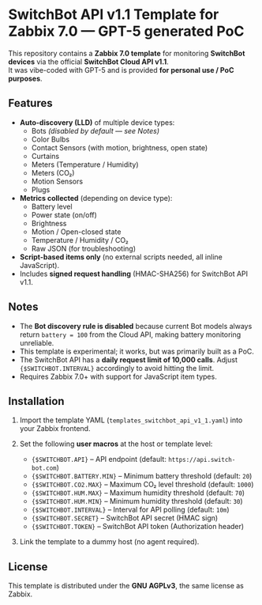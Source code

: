 # SwitchBot API v1.1 Template for Zabbix 7.0 — GPT-5 generated PoC

This repository contains a **Zabbix 7.0 template** for monitoring **SwitchBot devices** via the official **SwitchBot Cloud API v1.1**.  
It was vibe-coded with GPT-5 and is provided **for personal use / PoC purposes**.

## Features

- **Auto-discovery (LLD)** of multiple device types:
  - Bots *(disabled by default — see Notes)*  
  - Color Bulbs  
  - Contact Sensors (with motion, brightness, open state)  
  - Curtains  
  - Meters (Temperature / Humidity)  
  - Meters (CO₂)  
  - Motion Sensors  
  - Plugs 
- **Metrics collected** (depending on device type):
  - Battery level  
  - Power state (on/off)  
  - Brightness  
  - Motion / Open-closed state  
  - Temperature / Humidity / CO₂  
  - Raw JSON (for troubleshooting) 
- **Script-based items only** (no external scripts needed, all inline JavaScript).  
- Includes **signed request handling** (HMAC-SHA256) for SwitchBot API v1.1.  

## Notes

- The **Bot discovery rule is disabled** because current Bot models always return `battery = 100` from the Cloud API, making battery monitoring unreliable.  
- This template is experimental; it works, but was primarily built as a PoC.  
- The SwitchBot API has a **daily request limit of 10,000 calls**. Adjust `{$SWITCHBOT.INTERVAL}` accordingly to avoid hitting the limit.
- Requires Zabbix 7.0+ with support for JavaScript item types.  

## Installation

1. Import the template YAML (`templates_switchbot_api_v1_1.yaml`) into your Zabbix frontend.  
2. Set the following **user macros** at the host or template level:

   - `{$SWITCHBOT.API}` – API endpoint (default: `https://api.switch-bot.com`)  
   - `{$SWITCHBOT.BATTERY.MIN}` – Minimum battery threshold (default: `20`)  
   - `{$SWITCHBOT.CO2.MAX}` – Maximum CO₂ level threshold (default: `1000`)  
   - `{$SWITCHBOT.HUM.MAX}` – Maximum humidity threshold (default: `70`)  
   - `{$SWITCHBOT.HUM.MIN}` – Minimum humidity threshold (default: `30`)  
   - `{$SWITCHBOT.INTERVAL}` – Interval for API polling (default: `10m`)  
   - `{$SWITCHBOT.SECRET}` – SwitchBot API secret (HMAC sign)  
   - `{$SWITCHBOT.TOKEN}` – SwitchBot API token (Authorization header)  

3. Link the template to a dummy host (no agent required).  

## License

This template is distributed under the **GNU AGPLv3**, the same license as Zabbix.  
